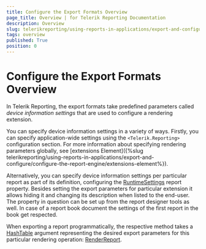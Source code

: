 ```yaml
---
title: Configure the Export Formats Overview
page_title: Overview | for Telerik Reporting Documentation
description: Overview
slug: telerikreporting/using-reports-in-applications/export-and-configure/configure-the-export-formats/overview
tags: overview
published: True
position: 0
---
```


# Configure the Export Formats Overview



In Telerik Reporting, the export formats take predefined parameters called *device information settings*  that are used to configure a rendering extension.

You can specify device information settings in a variety of ways.         Firstly, you can specify application-wide settings using the ```<Telerik.Reporting>``` configuration section. For more         information about specifying rendering parameters globally, see [extensions Element]({%slug telerikreporting/using-reports-in-applications/export-and-configure/configure-the-report-engine/extensions-element%}).       

Alternatively, you can specify device information settings per particular report as part of its definition, configuring the          [RuntimeSettings](/reporting/api/Telerik.Reporting.Report#Telerik_Reporting_Report_RuntimeSettings)          report property. Besides setting the export parameters for particular extension it allows hiding it and changing its description         when listed to the end-user. The property in question can be set up from the report designer tools as well.         In case of a report book document the settings of the first report in the book get respected.       

When exporting a report programmatically, the respective method takes a          [HashTable](http://msdn.microsoft.com/en-us/library/system.collections.hashtable.aspx)          argument representing the desired export parameters for this particular rendering operation:          [RenderReport](/reporting/api/Telerik.Reporting.Processing.ReportProcessor#Telerik_Reporting_Processing_ReportProcessor_RenderReport_System_String_Telerik_Reporting_ReportSource_System_Collections_Hashtable_).

